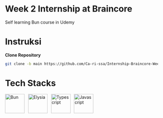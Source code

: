 # Week 2 Internship at Braincore
Self learning Bun course in Udemy

# Instruksi
**Clone Repository**
```bash
git clone -b main https://github.com/Ca-ri-ssa/Internship-Braincore-Week2.git
```

# Tech Stacks
<a href="https://bun.sh/docs"><img src="https://user-images.githubusercontent.com/709451/182802334-d9c42afe-f35d-4a7b-86ea-9985f73f20c3.png" alt="Bun" height="64px" ></a>
&nbsp;
<a href="https://elysiajs.com/"><img src="https://elysiajs.com/assets/elysia.svg" alt="Elysia" height="64px"></a>
&nbsp;
<a href="https://www.typescriptlang.org/"><img src="https://upload.wikimedia.org/wikipedia/commons/thumb/4/4c/Typescript_logo_2020.svg/2048px-Typescript_logo_2020.svg.png" alt="Typescript" height="64px"></a>
&nbsp;
<a href="https://en.wikipedia.org/wiki/JavaScript"><img src="https://upload.wikimedia.org/wikipedia/commons/6/6a/JavaScript-logo.png" alt="Javascript" height="64px"></a>
&nbsp;